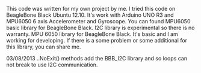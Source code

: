    This code was written for my own project by me. I tried this code on BeagleBone Black Ubuntu 12.10. It's work with Arduino UNO R3 and MPU6050 6 axis Accelerometer and Gyroscope. You can found MPU6050 basic library for BeagleBone Black. I2C library is experimental so there is no warranty. MPU 6050 library for BeagleBone Black. It's basic and I am working for developing. If there is a some problem or some additional for this library, you can share me.

03/08/2013 ..NoExit() methods add the BBB_I2C library and so loops can not break to use I2C communication. 
